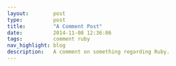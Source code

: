 ```yaml
---
layout:        post
type:          post
title:         "A Comment Post"
date:          2014-11-08 12:36:06
tags:          comment ruby
nav_highlight: blog
description:   A comment on something regarding Ruby.
---
```

